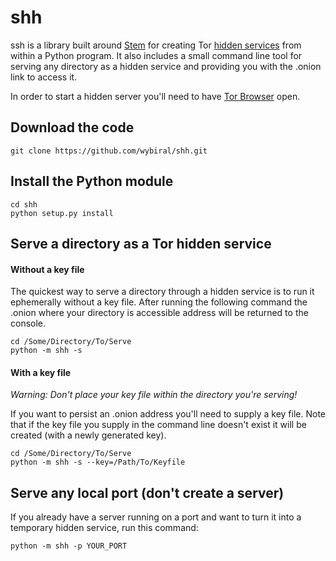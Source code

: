 # shh

ssh is a library built around [Stem](https://stem.torproject.org/) for creating Tor [hidden services](https://www.torproject.org/docs/hidden-services.html.en) from within a Python program. It also includes a small command line tool for serving any directory as a hidden service and providing you with the .onion link to access it.

In order to start a hidden server you'll need to have [Tor Browser](https://www.torproject.org/projects/torbrowser.html.en#downloads) open.

## Download the code

```git clone https://github.com/wybiral/shh.git```

## Install the Python module

```
cd shh
python setup.py install
```

## Serve a directory as a Tor hidden service

#### Without a key file
The quickest way to serve a directory through a hidden service is to run it ephemerally without a key file. After running the following command the .onion where your directory is accessible address will be returned to the console.
```
cd /Some/Directory/To/Serve
python -m shh -s
```

#### With a key file

*Warning: Don't place your key file within the directory you're serving!*

If you want to persist an .onion address you'll need to supply a key file. Note that if the key file you supply in the command line doesn't exist it will be created (with a newly generated key).
```
cd /Some/Directory/To/Serve
python -m shh -s --key=/Path/To/Keyfile
```

## Serve any local port (don't create a server)
If you already have a server running on a port and want to turn it into a temporary hidden service, run this command:
```
python -m shh -p YOUR_PORT
```
